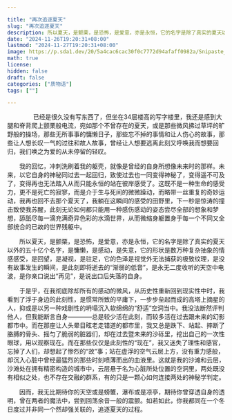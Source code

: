 ```yaml
---

title: "再次追逐夏天"
slug: "再次追逐夏天"
description: 所以夏天，是颤栗，是恐怖，是爱意，亦是永恒，它的名字是除了真实的夏天以外的五十亿个名字
date: "2024-11-26T19:20:31+08:00"
lastmod: "2024-11-27T19:20:31+08:00"
image: https://p.sda1.dev/20/5a4cac6cac30f0c7772d94afaff0982a/Snipaste_2024-11-27_20-01-34.png
math: true
license: 
hidden: false
draft: false 
categories: ["质物语"]
tags: [""]

---
```


　　
　　已经是很久没有写东西了，但坐在34层楼高的写字楼里，我还是感到大腿和脊背爬上颤栗般电流，宛如那个不曾存在的夏天，或是那些微风拂过草坪的旷野般的操场，那些无所事事的慵懒日子，那些忘不掉的事情和让人伤心的故事，那些让人想长叹一气的过往和故人故事，曾经让人想要逃离此刻又呼唤我而想要回归，我们唤之为爱的从未停留的轻叹。

　　我的回忆，冲刺洗刷着我的躯壳，就像是曾经的自身所想像未来时的那样。未来，以它自身的神秘同过去一起回归，致使过去也一同变得神秘了，变得遥不可及了，变得再也无法踏入从而只能永恒的站在彼岸感受了。这既不是一种生命的感受力，更不是死亡的寂寥，而是介于生与死间的微微躁动，而略带一丝重复的奇妙运动，我再也回不去那个夏天了，我躺在这瞬间的感受的田野里，下一秒是惊涛的撞击致使我苏醒，此刻无论如何都只能用一种感伤感动的姿态尝尽全部的想象和梦想，舔舐尽每一滴充满奇异色彩的水滴世界，从而微缩身躯置身于每一个不同又全部统合的已故的世界残躯中。

　　所以夏天，是颤栗，是恐怖，是爱意，亦是永恒，它的名字是除了真实的夏天以外的五十亿个名字，是慵懒，是感动，是失意，它的形状是数万种复杂抽象的情感感受，是回望，是凝视，是驻足，它的色泽是视觉外无法捕获的极致纹理，是没有故事发生的瞬间，是此刻即将逝去的“渐弱的低音”，是永无二度收听的天空中电波，是你亲口说出“再见”，是说出口后失落的自身。

　　于是乎，在我彻底除却所有的感动的微风，从历史性重新回到现实性中时，我看到了浮于身边的此刻性，是惯常所致的平庸下，一步步垒起而成的高塔上摘星的人，抑或是以另一种戏剧性的坍塌沉入软绵绵的“舒适”空洞当中。我没法断然评判他人，但我能断言自身————总是较少活在此刻，而较多活在过去跟未来的幻影都市中。而在那座让人头晕目眩老走错道的都市里，我又总是跌下、站起、摔断了胳膊的骨头、摇匀了脆弱的脏器们，却在过去暨未来的沙砾里，挖出自己的一次性眼球，用以观察现在。而在那些仅仅是此刻性的“现在”，我又迷失了理性和感官，忘掉了人们，却想起了惨烈的“故”事；站在虚浮的空气云层上方，没有重力感般，却沉入心脏中曾经最猛烈的那些时刻喷薄而出的血液里。这就是我的沙滩和云层，沙滩处在拥有精密构造的城市中，云层悬于名为心脏所处位置的空洞里，两处既没有相似之处，也不存在交融的群系，有的只是一颗心如何连接两处的神秘学判定。

　　因而，我无比期待你的天空或是螃蟹，瀑布或是凉亭，期待你曾穿透自身的透明，曾在两者的魔法中，尝到回荡余音一般的震颤。如若如此，你我都同在一个冬日度过并非同一个然却强关联的，追逐夏天的过程。